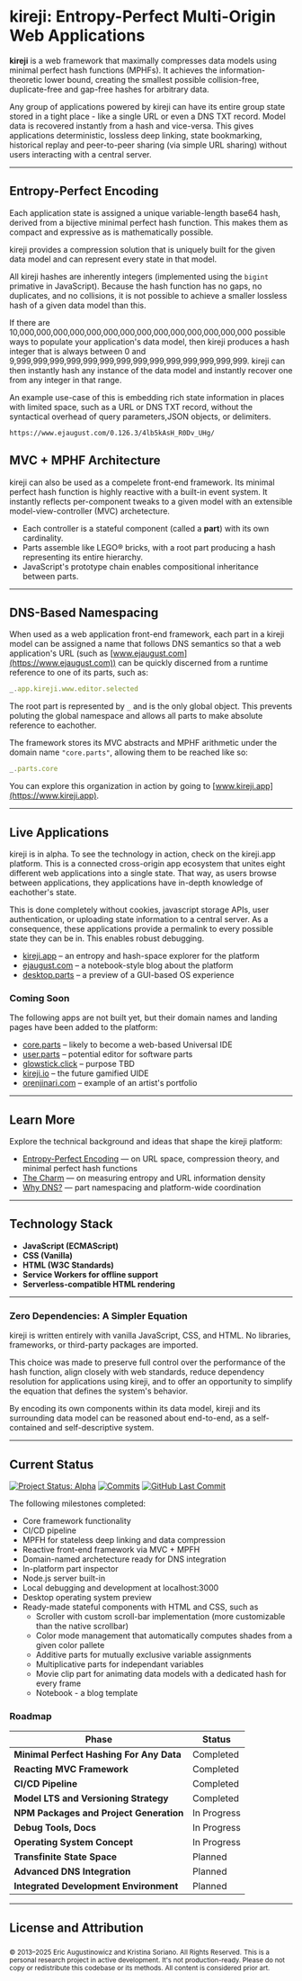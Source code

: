# kireji: Entropy-Perfect Multi-Origin Web Applications

**kireji** is a web framework that maximally compresses data models using minimal perfect hash functions (MPHFs). It achieves the information-theoretic lower bound, creating the smallest possible collision-free, duplicate-free and gap-free hashes for arbitrary data.

Any group of applications powered by kireji can have its entire group state stored in a tight place - like a single URL or even a DNS TXT record. Model data is recovered instantly from a hash and vice-versa. This gives applications deterministic, lossless deep linking, state bookmarking, historical replay and peer-to-peer sharing (via simple URL sharing) without users interacting with a central server.

---

## Entropy-Perfect Encoding

Each application state is assigned a unique variable-length base64 hash, derived from a bijective minimal perfect hash function. This makes them as compact and expressive as is mathematically possible.

kireji provides a compression solution that is uniquely built for the given data model and can represent every state in that model.

All kireji hashes are inherently integers (implemented using the `bigint` primative in JavaScript). Because the hash function has no gaps, no duplicates, and no collisions, it is not possible to achieve a smaller lossless hash of a given data model than this.

If there are 10,000,000,000,000,000,000,000,000,000,000,000,000,000,000 possible ways to populate your application's data model, then kireji produces a hash integer that is always between 0 and 9,999,999,999,999,999,999,999,999,999,999,999,999,999,999. kireji can then instantly hash any instance of the data model and instantly recover one from any integer in that range.

An example use-case of this is embedding rich state information in places with limited space, such as a URL or DNS TXT record, without the syntactical overhead of query parameters,JSON objects, or delimiters.

```
https://www.ejaugust.com/0.126.3/4lb5kAsH_R0Dv_UHg/
```

## MVC + MPHF Architecture

kireji can also be used as a compelete front-end framework. Its minimal perfect hash function is highly reactive with a built-in event system. It instantly reflects per-component tweaks to a given model with an extensible model-view-controller (MVC) archetecture.

* Each controller is a stateful component (called a <strong>part</strong>) with its own cardinality.
* Parts assemble like LEGO® bricks, with a root part producing a hash representing its entire hierarchy.
* JavaScript's prototype chain enables compositional inheritance between parts.

---

## DNS-Based Namespacing

When used as a web application front-end framework, each part in a kireji model can be assigned a name that follows DNS semantics so that a web application's URL (such as [www.ejaugust.com](https://www.ejaugust.com)) can be quickly discerned from a runtime reference to one of its parts, such as:

```js
_.app.kireji.www.editor.selected
```

The root part is represented by `_` and is the only global object. This prevents poluting the global namespace and allows all parts to make absolute reference to eachother.

The framework stores its MVC abstracts and MPHF arithmetic under the domain name `"core.parts"`, allowing them to be reached like so:

```js
_.parts.core
```

You can explore this organization in action by going to [www.kireji.app](https://www.kireji.app).

---

## Live Applications

kireji is in alpha. To see the technology in action, check on the kireji.app platform. This is a connected cross-origin app ecosystem that unites eight different web applications into a single state. That way, as users browse between applications, they applications have in-depth knowledge of eachother's state.

This is done completely without cookies, javascript storage APIs, user authentication, or uploading state information to a central server. As a consequence, these applications provide a permalink to every possible state they can be in. This enables robust debugging.

* [kireji.app](https://www.kireji.app) – an entropy and hash-space explorer for the platform
* [ejaugust.com](https://www.ejaugust.com) – a notebook-style blog about the platform
* [desktop.parts](https://www.desktop.parts) – a preview of a GUI-based OS experience
### Coming Soon

The following apps are not built yet, but their domain names and landing pages have been added to the platform:
* [core.parts](https://www.core.parts) – likely to become a web-based Universal IDE
* [user.parts](https://www.user.parts) – potential editor for software parts
* [glowstick.click](https://www.glowstick.click) – purpose TBD
* [kireji.io](https://www.kireji.io) – the future gamified UIDE
* [orenjinari.com](https://www.orenjinari.com) – example of an artist's portfolio

---

## Learn More

<!-- Looking ahead? See [FUTURE.md](FUTURE.md) for a deep dive into what's coming next.-->
Explore the technical background and ideas that shape the kireji platform:

* [Entropy-Perfect Encoding](https://www.ejaugust.com/0.126.4/4lb5kAh4PhZXOKxrM/) — on URL space, compression theory, and minimal perfect hash functions
* [The Charm](https://www.ejaugust.com/0.126.3/4lbxJ29P-vnXOKxrM/) — on measuring entropy and URL information density
* [Why DNS?](https://www.ejaugust.com/0.126.4/4lbHaxsKnzRXOKxrM/) — part namespacing and platform-wide coordination
<!--
* [The Multiverse and the Universal IDE](https://www.ejaugust.com/0.126.4/4lbeO3z_cmrXOKxrM/) — metaphors for self-rewriting environments
* [The Gamified Universal IDE](https://www.ejaugust.com/0.126.4/4lbofySVBqVXOKxrM/) — an aspirational vision of immersive development tools -->

---

## **Technology Stack**

* **JavaScript (ECMAScript)**
* **CSS (Vanilla)**
* **HTML (W3C Standards)**
* **Service Workers for offline support**
* **Serverless-compatible HTML rendering**

---

### **Zero Dependencies: A Simpler Equation**

kireji is written entirely with vanilla JavaScript, CSS, and HTML. No libraries, frameworks, or third-party packages are imported.

This choice was made to preserve full control over the performance of the hash function, align closely with web standards, reduce dependency resolution for applications using kireji, and to offer an opportunity to simplify the equation that defines the system's behavior.

By encoding its own components within its data model, kireji and its surrounding data model can be reasoned about end-to-end, as a self-contained and self-descriptive system.

---

## **Current Status**
[![Project Status: Alpha](https://img.shields.io/badge/Project%20Status-Alpha-orange)](https://www.repostatus.org/#alpha)
[![Commits](https://img.shields.io/github/commit-activity/t/EJAugust/EJAugust)](https://github.com/EJAugust/EJAugust)
[![GitHub Last Commit](https://img.shields.io/github/last-commit/EJAugust/EJAugust)](https://github.com/EJAugust/EJAugust)

The following milestones completed:

* Core framework functionality
* CI/CD pipeline
* MPFH for stateless deep linking and data compression
* Reactive front-end framework via MVC + MPFH
* Domain-named archetecture ready for DNS integration
* In-platform part inspector
* Node.js server built-in
* Local debugging and development at localhost:3000
* Desktop operating system preview
* Ready-made stateful components with HTML and CSS, such as
  - Scroller with custom scroll-bar implementation (more customizable than the native scrollbar)
  - Color mode management that automatically computes shades from a given color pallete
  - Additive parts for mutually exclusive variable assignments
  - Multiplicative parts for independant variables
  - Movie clip part for animating data models with a dedicated hash for every frame
  - Notebook - a blog template

### **Roadmap**

| Phase                                    | Status      |
| ---------------------------------------- | ----------- |
| **Minimal Perfect Hashing For Any Data** | Completed   |
| **Reacting MVC Framework**               | Completed   |
| **CI/CD Pipeline**                       | Completed   |
| **Model LTS and Versioning Strategy**    | Completed   |
| **NPM Packages and Project Generation**  | In Progress |
| **Debug Tools, Docs**                    | In Progress |
| **Operating System Concept**             | In Progress |
| **Transfinite State Space**              | Planned     |
| **Advanced DNS Integration**             | Planned     |
| **Integrated Development Environment**   | Planned     |

---

## **License and Attribution**

<sub>© 2013–2025 Eric Augustinowicz and Kristina Soriano. All Rights Reserved.</sub> <sub>This is a personal research project in active development. It's not production-ready. Please do not copy or redistribute this codebase or its methods. All content is considered prior art.</sub>